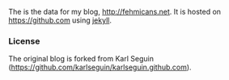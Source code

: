 The is the data for my blog, <http://fehmicans.net>. It is hosted on <https://github.com> using [jekyll](https://github.com/mojombo/jekyll).

### License
The original blog is forked from Karl Seguin (https://github.com/karlseguin/karlseguin.github.com).
